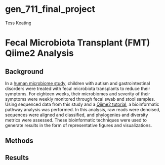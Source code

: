 # gen_711_final_project
Tess Keating
# Fecal Microbiota Transplant (FMT) Qiime2 Analysis
## Background
In a [human microbiome study](https://microbiomejournal.biomedcentral.com/articles/10.1186/s40168-016-0225-7), children with autism and gastrointestinal disorders were treated with fecal microbiota transplants to reduce their symptoms. For eighteen weeks, their microbiomes and severity of their symptoms were weekly monitored through fecal swab and stool samples. Using sequenced data from this study and a [Qiime2 tutorial](https://docs.qiime2.org/2024.2/tutorials/fmt/), a bioinformatic pathway analysis was performed. In this analysis, raw reads were denoised, sequences were aligned and classified, and phylogenies and diversity metrics were assessed. These bioinformatic techniques were used to generate results in the form of representative figures and visualizations.
## Methods

## Results
